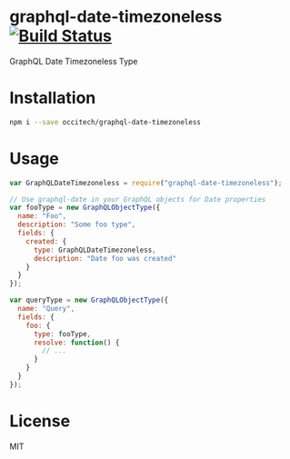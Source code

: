 # graphql-date-timezoneless [![Build Status](https://travis-ci.org/occitech/graphql-date-timezoneless.svg)](https://travis-ci.org/occitech/graphql-date-timezoneless)

GraphQL Date Timezoneless Type

# Installation

```bash
npm i --save occitech/graphql-date-timezoneless
```

# Usage

```js
var GraphQLDateTimezoneless = require("graphql-date-timezoneless");

// Use graphql-date in your GraphQL objects for Date properties
var fooType = new GraphQLObjectType({
  name: "Foo",
  description: "Some foo type",
  fields: {
    created: {
      type: GraphQLDateTimezoneless,
      description: "Date foo was created"
    }
  }
});

var queryType = new GraphQLObjectType({
  name: "Query",
  fields: {
    foo: {
      type: fooType,
      resolve: function() {
        // ...
      }
    }
  }
});
```

# License

MIT
